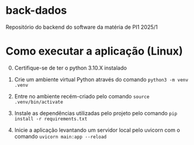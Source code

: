# back-dados
Repositório do backend do software da matéria de PI1 2025/1

# Como executar a aplicação (Linux)

0. Certifique-se de ter o python 3.10.X instalado

1. Crie um ambiente virtual Python através do comando `python3 -m venv .venv`

2. Entre no ambiente recém-criado pelo comando `source .venv/bin/activate`

3. Instale as dependências utilizadas pelo projeto pelo comando `pip install -r requirements.txt`

4. Inicie a aplicação levantando um servidor local pelo uvicorn com o comando `uvicorn main:app --reload`
